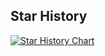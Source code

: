 ## Star History

[![Star History Chart](https://api.star-history.com/svg?repos=0xabandon/Wusoft_Code_Repositories&type=Date)](https://star-history.com/#0xabandon/Wusoft_Code_Repositories&Date)
